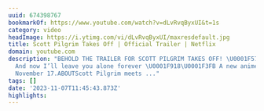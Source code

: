 ```yaml
---
uuid: 674398767
bookmarkOf: https://www.youtube.com/watch?v=dLvRvqByxUI&t=1s
category: video
headImage: https://i.ytimg.com/vi/dLvRvqByxUI/maxresdefault.jpg
title: Scott Pilgrim Takes Off | Official Trailer | Netflix
domain: youtube.com
description: "BEHOLD THE TRAILER FOR SCOTT PILGRIM TAKES OFF! \U0001F579️ \U0001F4AB
  And now I’ll leave you alone forever \U0001F918\U0001F3FB A new anime series out
  November 17.ABOUTScott Pilgrim meets ..."
tags: []
date: '2023-11-07T11:45:43.873Z'
highlights: 
---
```




